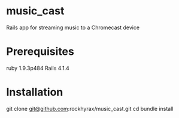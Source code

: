 music_cast
==========

Rails app for streaming music to a Chromecast device

Prerequisites
=============
ruby 1.9.3p484
Rails 4.1.4

Installation
============
git clone git@github.com:rockhyrax/music_cast.git <target directory>
cd <target directory>
bundle install
